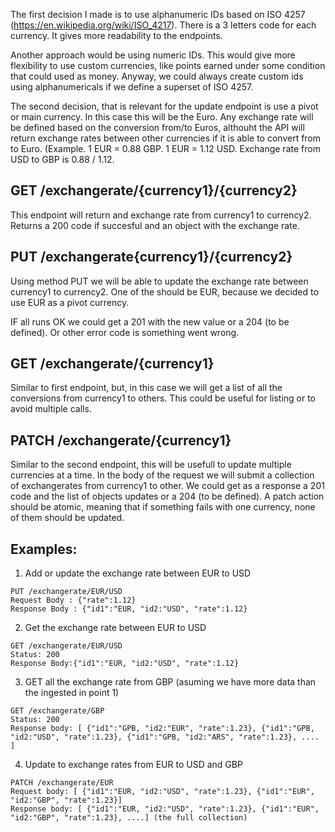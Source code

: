 The first decision I made is to use alphanumeric IDs based on ISO 4257 (https://en.wikipedia.org/wiki/ISO_4217). There is a 3 letters code for each currency. It gives more readability to the endpoints. 

Another approach would be using numeric IDs. This would give more flexibility to use custom currencies, like points earned 
under some condition that could used as money. Anyway, we could always create custom ids using alphanumericals if we define 
a superset of ISO 4257.

The second decision, that is relevant for the update endpoint is use a pivot or main currency. In this case this will be the Euro.
Any exchange rate will be defined based on the conversion from/to Euros, althouht the API will return exchange rates between 
other currencies if it is able to convert from to Euro. (Example. 1 EUR = 0.88 GBP. 1 EUR = 1.12 USD. Exchange rate from 
USD to GBP is 0.88 / 1.12. 

## GET /exchangerate/{currency1}/{currency2}
This endpoint will return and exchange rate from currency1 to currency2. Returns a 200 code if succesful and an object with the exchange rate.

## PUT /exchangerate{currency1}/{currency2}

Using method PUT we will be able to update the exchange rate between currency1 to currency2. One of the should be EUR, because we decided to use EUR as a pivot currency.

IF all runs OK we could get a 201 with the new value or a 204  (to be defined). Or other error code is something went wrong.

## GET /exchangerate/{currency1}
Similar to first endpoint, but, in this case we will get a list of all the conversions from currency1 to others. This could be useful for listing or to avoid multiple calls.

## PATCH /exchangerate/{currency1}
Similar to the second endpoint, this will be usefull to update multiple currencies at a time. In the body of the request we will submit a collection of exchangerates from currency1 to other. We could get as a response a 201 code and the list of objects updates or a 204 (to be defined). A patch action should be atomic, meaning that if something fails with one currency, none of them should be updated. 

## Examples:

1. Add or update the exchange rate between EUR to USD
```
PUT /exchangerate/EUR/USD
Request Body : {"rate":1.12}
Response Body : {"id1":"EUR, "id2:"USD", "rate":1.12}
```

2. Get the exchange rate between EUR to USD
```
GET /exchangerate/EUR/USD
Status: 200
Response Body:{"id1":"EUR, "id2:"USD", "rate":1.12}
```

3. GET all the exchange rate from GBP (asuming we have more data than the ingested in point 1)
```
GET /exchangerate/GBP
Status: 200
Response body: [ {"id1":"GPB, "id2:"EUR", "rate":1.23}, {"id1":"GPB, "id2:"USD", "rate":1.23}, {"id1":"GPB, "id2:"ARS", "rate":1.23}, .... ]
```

4. Update to exchange rates from EUR to USD and GBP
```
PATCH /exchangerate/EUR
Request body: [ {"id1":"EUR, "id2:"USD", "rate":1.23}, {"id1":"EUR", "id2:"GBP", "rate":1.23}]
Response body: [ {"id1":"EUR, "id2:"USD", "rate":1.23}, {"id1":"EUR", "id2:"GBP", "rate":1.23}, ....] (the full collection)
```


